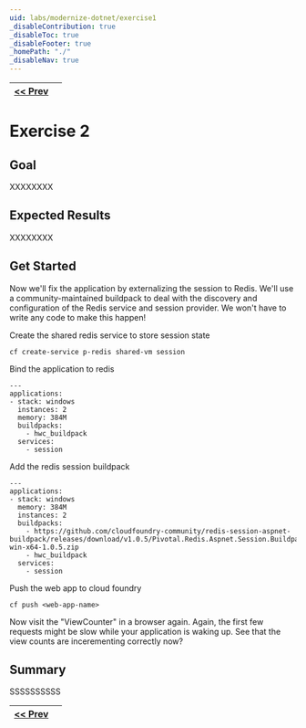 ```yaml
---
uid: labs/modernize-dotnet/exercise1
_disableContribution: true
_disableToc: true
_disableFooter: true
_homePath: "./"
_disableNav: true
---
```


[exercise-1-link]: exercise1.md
[buildpacks-link]: buildpacks.md
[exercise-2-link]: exercise2.md

|[<< Prev][buildpacks-link]||
|:--|--:|

# Exercise 2

## Goal

XXXXXXXX

## Expected Results

XXXXXXXX

## Get Started

Now we'll fix the application by externalizing the session to Redis. We'll use a community-maintained buildpack to deal with the discovery and configuration of the Redis service and session provider. We won't have to write any code to make this happen! 

Create the shared redis service to store session state 

```
cf create-service p-redis shared-vm session 
```

Bind the application to redis

```
---
applications:
- stack: windows
  instances: 2
  memory: 384M 
  buildpacks:
    - hwc_buildpack
  services:
    - session
```

Add the redis session buildpack

```
---
applications:
- stack: windows
  memory: 384M 
  instances: 2
  buildpacks:
    - https://github.com/cloudfoundry-community/redis-session-aspnet-buildpack/releases/download/v1.0.5/Pivotal.Redis.Aspnet.Session.Buildpack-win-x64-1.0.5.zip 
    - hwc_buildpack
  services:
    - session
```

Push the web app to cloud foundry

```
cf push <web-app-name>
```

Now visit the "ViewCounter" in a browser again. Again, the first few requests might be slow while your application is waking up. See that the view counts are incerementing correctly now?
## Summary

SSSSSSSSSS

|[<< Prev][buildpacks-link]||
|:--|--:|
